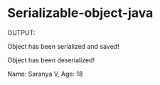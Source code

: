 # Serializable-object-java

OUTPUT:

Object has been serialized and saved!

Object has been deserialized!

Name: Saranya V, Age: 18
